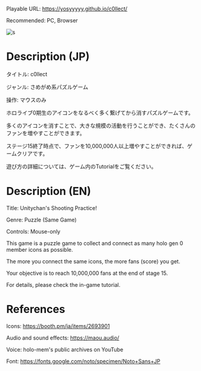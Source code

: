 Playable URL: https://yosyyyyy.github.io/c0llect/

Recommended: PC, Browser

![s](https://github.com/user-attachments/assets/f67b6de7-7b65-4e20-ae76-a5f621c93b67)

# Description (JP)
タイトル: c0llect

ジャンル: さめがめ系パズルゲーム

操作: マウスのみ

ホロライブ0期生のアイコンをなるべく多く繋げてから消すパズルゲームです。

多くのアイコンを消すことで、大きな規模の活動を行うことができ、たくさんのファンを増やすことができます。

ステージ15終了時点で、ファンを10,000,000人以上増やすことができれば、ゲームクリアです。

遊び方の詳細については、ゲーム内のTutorialをご覧ください。

# Description (EN)
Title: Unitychan's Shooting Practice!

Genre: Puzzle (Same Game)

Controls: Mouse-only

This game is a puzzle game to collect and connect as many holo gen 0 member icons as possible.

The more you connect the same icons, the more fans (score) you get.

Your objective is to reach 10,000,000 fans at the end of stage 15.

For details, please check the in-game tutorial.

# References
Icons: https://booth.pm/ja/items/2693901

Audio and sound effects: https://maou.audio/

Voice: holo-mem's public archives on YouTube

Font: https://fonts.google.com/noto/specimen/Noto+Sans+JP
